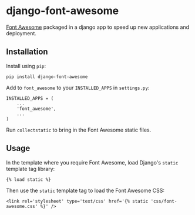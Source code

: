 django-font-awesome
===================

[Font Awesome](https://fortawesome.github.io/Font-Awesome/) packaged in a django app to speed up new applications and deployment.

Installation
------------

Install using `pip`:

    pip install django-font-awesome
    
Add to `font_awesome` to your `INSTALLED_APPS` in `settings.py`:

    INSTALLED_APPS = (
        ...
        'font_awesome',
        ...
    )
    
Run `collectstatic` to bring in the Font Awesome static files.
    
Usage
-----

In the template where you require Font Awesome, load Django's `static` template tag library:

    {% load static %}
    
Then use the `static` template tag to load the Font Awesome CSS:

    <link rel='stylesheet' type='text/css' href='{% static 'css/font-awesome.css' %}' />
